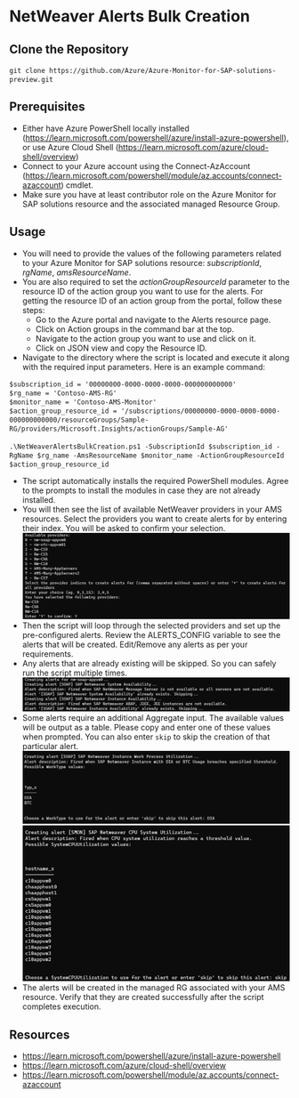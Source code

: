 # **NetWeaver Alerts Bulk Creation**

## Clone the Repository

```shell
git clone https://github.com/Azure/Azure-Monitor-for-SAP-solutions-preview.git
```

## Prerequisites
- Either have Azure PowerShell locally installed (https://learn.microsoft.com/powershell/azure/install-azure-powershell), or use Azure Cloud Shell (https://learn.microsoft.com/azure/cloud-shell/overview)
- Connect to your Azure account using the Connect-AzAccount (https://learn.microsoft.com/powershell/module/az.accounts/connect-azaccount) cmdlet.
- Make sure you have at least contributor role on the Azure Monitor for SAP solutions resource and the associated managed Resource Group.

## Usage
- You will need to provide the values of the following parameters related to your Azure Monitor for SAP solutions resource: *subscriptionId*, *rgName*, *amsResourceName*.
- You are also required to set the *actionGroupResourceId* parameter to the resource ID of the action group you want to use for the alerts. For getting the resource ID of an action group from the portal, follow these steps:
    - Go to the Azure portal and navigate to the Alerts resource page.
    - Click on Action groups in the command bar at the top.
    - Navigate to the action group you want to use and click on it.
    - Click on JSON view and copy the Resource ID.
- Navigate to the directory where the script is located and execute it along with the required input parameters. Here is an example command:
```
$subscription_id = '00000000-0000-0000-0000-000000000000'
$rg_name = 'Contoso-AMS-RG'
$monitor_name = 'Contoso-AMS-Monitor'
$action_group_resource_id = '/subscriptions/00000000-0000-0000-0000-000000000000/resourceGroups/Sample-RG/providers/Microsoft.Insights/actionGroups/Sample-AG'

.\NetWeaverAlertsBulkCreation.ps1 -SubscriptionId $subscription_id -RgName $rg_name -AmsResourceName $monitor_name -ActionGroupResourceId $action_group_resource_id
```
- The script automatically installs the required PowerShell modules. Agree to the prompts to install the modules in case they are not already installed.
- You will then see the list of available NetWeaver providers in your AMS resources. Select the providers you want to create alerts for by entering their index. You will be asked to confirm your selection.
![Provider selection](media/providerSelection.png)
- Then the script will loop through the selected providers and set up the pre-configured alerts. Review the ALERTS_CONFIG variable to see the alerts that will be created. Edit/Remove any alerts as per your requirements.
- Any alerts that are already existing will be skipped. So you can safely run the script multiple times.
![Alert already exists](media/alertAlreadyExists.png)
- Some alerts require an additional Aggregate input. The available values will be output as a table. Please copy and enter one of these values when prompted. You can also enter `skip` to skip the creation of that particular alert.
![Aggregate input](media/aggregateInput.png)
![Skip alert](media/aggregateSkip.png)
- The alerts will be created in the managed RG associated with your AMS resource. Verify that they are created successfully after the script completes execution.

## Resources
- https://learn.microsoft.com/powershell/azure/install-azure-powershell
- https://learn.microsoft.com/azure/cloud-shell/overview
- https://learn.microsoft.com/powershell/module/az.accounts/connect-azaccount
